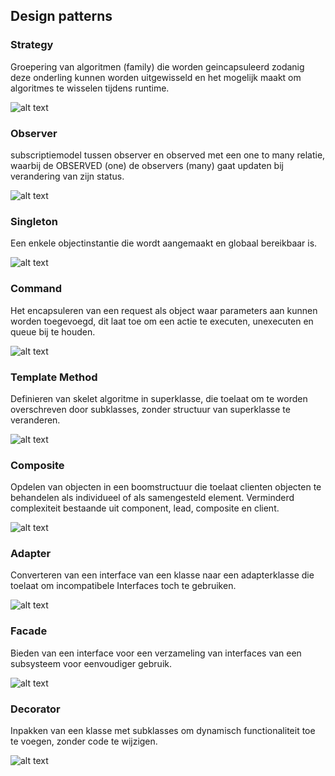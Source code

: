 ## Design patterns

### Strategy
Groepering van algoritmen (family) die worden geincapsuleerd zodanig deze onderling kunnen worden uitgewisseld en het mogelijk maakt om algoritmes te wisselen tijdens runtime.

![alt text](https://github.com/ehbstudentadam/swDesign-QA/blob/master/src/main/resources/excersiceImages/strategy.png?raw=true "uml diagram")

### Observer
subscriptiemodel tussen observer en observed met een one to many relatie, waarbij de OBSERVED (one) de
observers (many) gaat updaten bij verandering van zijn status.

![alt text](https://github.com/ehbstudentadam/swDesign-QA/blob/master/src/main/resources/excersiceImages/observer.png?raw=true "uml diagram")

### Singleton
Een enkele objectinstantie die wordt aangemaakt en globaal bereikbaar is.

![alt text](https://github.com/ehbstudentadam/swDesign-QA/blob/master/src/main/resources/excersiceImages/singleton.png?raw=true "uml diagram")

### Command
Het encapsuleren van een request als object waar parameters aan kunnen worden toegevoegd, dit laat toe om een actie te executen, unexecuten en queue bij te houden.

![alt text](https://github.com/ehbstudentadam/swDesign-QA/blob/master/src/main/resources/excersiceImages/command.png?raw=true "uml diagram")

### Template Method
Definieren van skelet algoritme in superklasse, die toelaat om te worden overschreven door subklasses, zonder structuur van superklasse te veranderen.

![alt text](https://github.com/ehbstudentadam/swDesign-QA/blob/master/src/main/resources/excersiceImages/template.png?raw=true "uml diagram")

### Composite
Opdelen van objecten in een boomstructuur die toelaat clienten objecten te behandelen als individueel of als samengesteld element. Verminderd complexiteit bestaande uit component, lead, composite en client.

![alt text](https://github.com/ehbstudentadam/swDesign-QA/blob/master/src/main/resources/excersiceImages/composite.png?raw=true "uml diagram")

### Adapter
Converteren van een interface van een klasse naar een adapterklasse die toelaat om incompatibele Interfaces toch te gebruiken.

![alt text](https://github.com/ehbstudentadam/swDesign-QA/blob/master/src/main/resources/excersiceImages/adapter.png?raw=true "uml diagram")

### Facade
Bieden van een interface voor een verzameling van interfaces van een subsysteem voor eenvoudiger gebruik.

![alt text](https://github.com/ehbstudentadam/swDesign-QA/blob/master/src/main/resources/excersiceImages/facade.png?raw=true "uml diagram")

### Decorator
Inpakken van een klasse met subklasses om dynamisch functionaliteit toe te voegen, zonder code te wijzigen.

![alt text](https://github.com/ehbstudentadam/swDesign-QA/blob/master/src/main/resources/excersiceImages/decorator.png?raw=true "uml diagram")
